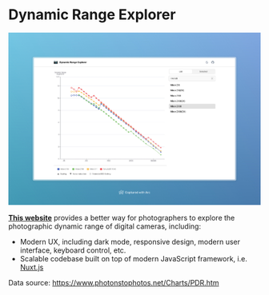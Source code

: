 # Dynamic Range Explorer

![screenshot](./public/screenshot.jpeg)

**[This website](https://dynamicrange.xzd.me/)** provides a better way for photographers to explore the photographic dynamic range of digital cameras, including:

- Modern UX, including dark mode, responsive design, modern user interface, keyboard control, etc.
- Scalable codebase built on top of modern JavaScript framework, i.e. [Nuxt.js](https://nuxt.com/)

Data source: https://www.photonstophotos.net/Charts/PDR.htm
